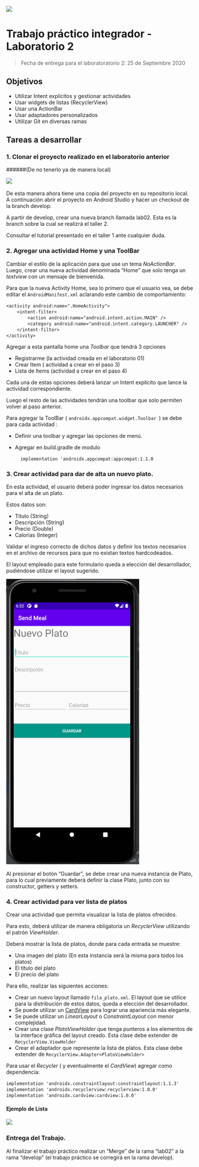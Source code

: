![](https://www.frsf.utn.edu.ar/templates/utn17/img/utnsantafe-color.png)

# Trabajo práctico integrador - Laboratorio 2
> Fecha de entrega para el laboratoratorio 2: 25 de Septiembre 2020
## Objetivos

- Utilizar Intent explícitos y gestionar actividades
- Usar widgets de listas (RecyclerView)
- Usar una ActionBar
- Usar adaptadores personalizados
- Utilizar Git en diversas ramas

## Tareas a desarrollar

### 1. Clonar el proyecto realizado en el laboratorio anterior 
######(De no tenerlo ya de manera local) 

   ![](../laboratorio-01/imagenes/6-GithubRepo.png)

De esta manera ahora tiene una copia del proyecto en su repositorio local. A continuación abrir el proyecto en Android Studio y hacer un checkout de la branch develop. 

A partir de develop, crear una nueva branch llamada lab02. Esta es la branch sobre la cual se realizrá el taller 2.  

Consultar el tutorial presentado en el taller 1 ante cualquier duda. 

### 2. Agregar una actividad Home y una ToolBar

Cambiar el estilo de la aplicación para que use un tema _NoActionBar_. Luego, crear una nueva actividad denominada “Home” que solo tenga un _textview_ con un mensaje de bienvenida. 

Para que la nueva Activity Home, sea lo primero que el usuario vea, se debe editar el  `AndroidManifest.xml` aclarando este cambio de comportamiento:
```
<activity android:name=".HomeActivity">
    <intent-filter>
        <action android:name="android.intent.action.MAIN" />
        <category android:name="android.intent.category.LAUNCHER" />
    </intent-filter>
</activity>
```

Agregar a esta pantalla home una _Toolbar_ que tendrá 3 opciones 

- Registrarme (la actividad creada en el laboratorio 01) 
- Crear Item ( actividad a crear en el paso 3) 
- Lista de Items (actividad a crear en el paso 4) 

Cada una de estas opciones deberá lanzar un Intent explícito que lance la actividad correspondiente.  

Luego el resto de las actividades tendrán una toolbar que solo permiten volver al paso anterior.

Para agregar la ToolBar ( `androidx.appcompat.widget.Toolbar `) se debe para cada actividad :
- Definir una toolbar y agregar las opciones de menú. 
- Agregar en build.gradle de modulo 

        implementation 'androidx.appcompat:appcompat:1.1.0

### 3. Crear actividad para dar de alta un nuevo plato. 

En esta actividad, el usuario deberá poder ingresar los datos necesarios para el alta de un plato. 

Estos datos son: 
- Título (String) 
- Descripción (String) 
- Precio (Double) 
- Calorías (Integer) 

Validar el ingreso correcto de dichos datos y definir los textos necesarios en el archivo de recursos para que no existan textos hardcodeados.  

El layout empleado para este formulario queda a elección del desarrollador, pudiéndose utilizar el layout sugerido.

![](imagenes/1-Form-New-Meal.png)

Al presionar el botón “Guardar”, se debe crear una nueva instancia de Plato, para lo cual previamente deberá definir la clase Plato, junto con su constructor, getters y setters.

### 4. Crear actividad para ver lista de platos 

Crear una actividad que permita visualizar la lista de platos ofrecidos. 

Para esto, deberá utilizar de manera obligatoria un _RecyclerView_ utilizando el patrón _ViewHolder_. 

Deberá mostrar la lista de platos, donde para cada entrada se muestre:   
- Una imagen del plato (En esta instancia será la misma para todos los platos) 
- El título del plato 
- El precio del plato 

Para ello, realizar las siguientes acciones: 

- Crear un nuevo layout llamado `fila_plato.xml`. El layout que se utilice para la distribución de estos datos, queda a elección del desarrollador.  
- Se puede utilizar un  [CardView](https://developer.android.com/guide/topics/ui/layout/cardview) para lograr una apariencia más elegante. 
- Se puede utilizar un _LinearLayout_ o _ConstraintLayout_ con menor complejidad. 
- Crear una clase _PlatoViewHolder_ que tenga punteros a los elementos de la interface gráfica del layout creado. Esta clase debe extender de `RecyclerView.ViewHolder` 
- Crear el adaptador que represente la lista de platos. Esta clase debe extender de `RecyclerView.Adapter<PlatoViewHolder> `

Para usar el _Recycler_ ( y eventualmente el _CardView_) agregar como dependencia:
 ```
implementation 'androidx.constraintlayout:constraintlayout:1.1.3' 
implementation 'androidx.recyclerview:recyclerview:1.0.0' 
implementation 'androidx.cardview:cardview:1.0.0' 
```
#### Ejemplo de Lista

![](imagenes/0-List-View-Propuesta.png)


### Entrega del Trabajo. 

Al finalizar el trabajo práctico realizar un “Merge” de la rama “lab02” a la rama “develop” (el trabajo práctico se corregirá en la rama develop). 
